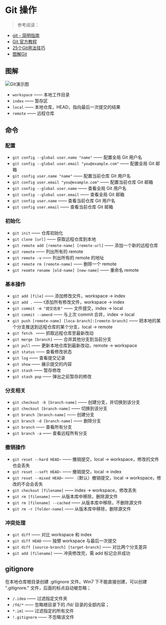 # Git 操作

> 参考阅读：
*  [git - 简明指南](http://rogerdudler.github.io/git-guide/index.zh.html)
* [Git 官方教程](https://git-scm.com/book/zh/v2)
* [25个Git用法技巧](http://www.techug.com/25-git-tips)
* [图解Git](https://marklodato.github.io/visual-git-guide/index-zh-cn.html)

## 图解

![Git演示图](https://raw.githubusercontent.com/onlylemi/res/master/git-img.png)

* `workspace` —— 本地工作目录
* `index` —— 暂存区
* `local` —— 本地仓库，HEAD，指向最后一次提交的结果
* `remote` —— 远程仓库

## 命令

### 配置

* `git config --global user.name "name"` —— 配置全局 Git 用户名
* `git config --global user.email "you@example.com"` —— 配置全局 Git 邮箱
* `git config user.name "name"` —— 配置当前仓库 Git 用户名
* `git config user.email "you@example.com"` —— 配置当前仓库 Git 邮箱
* `git config --global user.name` —— 查看全局 Git 用户名
* `git config --global user.email` —— 查看全局 Git 邮箱
* `git config user.name` —— 查看当前仓库 Git 用户名
* `git config user.email` —— 查看当前仓库 Git 邮箱

### 初始化

* `git init` —— 仓库初始化
* `git clone [url]` —— 获取远程仓库到本地
* `git remote add [remote-name] [remote-url]` —— 添加一个新的远程仓库
* `git remote` —— 列出所有的 remote
* `git remote -v` —— 列出所有的 remote 的地址
* `git remote rm [remote-name]` —— 删除一个 remote
* `git reomte rename [old-name] [new-name]` —— 重命名 remote

### 基本操作

* `git add [file]` —— 添加修改文件，workspace -> index
* `git add .` —— t添加所有修改文件，workspace -> index
* `git commit -m "提交信息"` —— 文件提交，index -> local
* `git commit --amend` —— 与上次 commit 合并，index -> local 
* `git push [remote-name] [loca-branch]:[remote-branch]` —— 把本地的某个分支推送到远程仓库的某个分支，local -> remote
* `git fetch ` —— 抓取远程仓库至最新改动
* `git merge [branch]` —— 合并其他分支到当前分支
* `git pull` —— 更新本地仓库到最新改动，remote -> workspace
* `git status` —— 查看修改状态
* `git log` —— 查看提交记录
* `git show` —— 展示提交的内容
* `git stash` —— 暂存修改
* `git stash pop` —— 弹出之前暂存的修改

### 分支相关

* `git checkout -b [branch-name]` —— 创建分支，并切换到该分支
* `git checkout [branch-name]` —— 切换到该分支
* `git branch [branch-name]` —— 创建分支
* `git branch -d [branch-name]` —— 删除分支 
* `git branch` —— 查看所有分支
* `git branch -a` —— 查看远程所有分支

### 撤销操作

* `git reset --hard HEAD~` —— 撤销提交，local -> workspace，修改的文件也会丢失
* `git reset --soft HEAD~` —— 撤销提交，local -> index
* `git reset --mixed HEAD~` —— （默认）撤销提交，local -> workspace，修改的不会会丢失
* `git checkout [filename]` —— index -> workspace，修改丢失
* `git rm [filename]` —— 从版本库中移除，删除源文件
* `git rm [filename] --cached` —— 从版本库中移除，不删除源文件
* `git rm -r [folder-name]` —— 从版本库中移除，删除源文件

### 冲突处理

* `git diff` —— 对比 workspace 和 index
* `git diff HEAD` —— 独臂 workspace 与最后一次提交
* `git diff [source-branch] [target-branch]` —— 对比两个分支差异
* `git add [filename]` —— 冲突修改完，需 add 标记合并成功

## gitignore

在本地仓库根目录创建 .gitignore 文件。Win7 下不能直接创建，可以创建 ".gitignore." 文件，后面的标点自动被忽略；

* `/.idea` —— 过滤指定文件夹
* `/fd/*` —— 忽略根目录下的 /fd/ 目录的全部内容；
* `*.iml` —— 过滤指定的所有文件
* `!.gitignore` —— 不忽略该文件